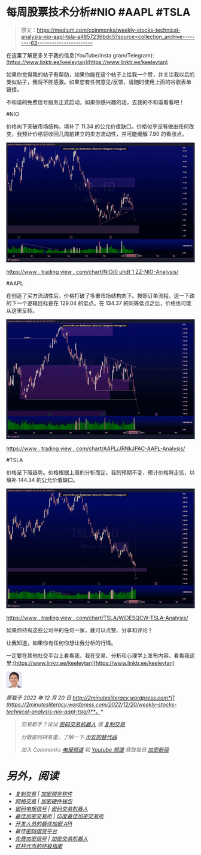 # 每周股票技术分析#NIO #AAPL #TSLA

> 原文：<https://medium.com/coinmonks/weekly-stocks-technical-analysis-nio-aapl-tsla-a4857236bdc5?source=collection_archive---------63----------------------->

在这里了解更多关于我的信息(YouTube/insta gram/Telegram):[https://www.linktr.ee/keeleytan](https://www.linktr.ee/keeleytan)

如果你觉得我的帖子有帮助，如果你能在这个帖子上给我一个赞，并关注我以后的类似帖子，我将不胜感激。如果您有任何意见/反馈，请随时使用上面的谷歌表单链接。

不和谐的免费信号服务正式启动。如果你感兴趣的话，去我的不和谐看看吧！

#NIO

价格向下突破市场结构，填补了 11.34 的公允价值缺口。价格似乎没有做出任何改变，我预计价格将收回几周前建立的卖方流动性，并可能缓解 7.90 的看涨点。

![](img/db39f30b691c3b5a093eb45c6edf5beb.png)

[https://www . trading view . com/chart/NIO/0 uhdt 1 ZZ-NIO-Analysis/](https://www.tradingview.com/chart/NIO/0uHdT1zz-NIO-Analysis/)

#AAPL

在创造了买方流动性后，价格打破了多重市场结构向下。按照订单流程，这一下跌的下一个逻辑目标是在 129.04 的低点。在 134.37 的同等低点之后，价格也可能从这里反转。

![](img/a60c7cab306bcfabab95838d04c15972.png)

[https://www . trading view . com/chart/AAPL/JRNkJPAC-AAPL-Analysis/](https://www.tradingview.com/chart/AAPL/JRNkJPAC-AAPL-Analysis/)

#TSLA

价格呈下降趋势。价格根据上周的分析而定。我的预期不变，预计价格将走低，以填补 144.34 的公允价值缺口。

![](img/92eda0653d508d6b645c95ba1ba70ad6.png)

[https://www . trading view . com/chart/TSLA/WiDESQCW-TSLA-Analysis/](https://www.tradingview.com/chart/TSLA/WiDESQCW-TSLA-Analysis/)

如果你持有这些公司中的任何一家，就可以点赞、分享和评论！

让我知道，如果你有任何你想让我分析的行情。

一定要在其他社交平台上看看我，我在交易、分析和心理学上发布内容。看看我这里:[https://www.linktr.ee/keeleytan](https://www.linktr.ee/keeleytan)

![](img/4f953081f3ab7961daec9c40cc1f0c53.png)

*原载于 2022 年 12 月 20 日 http://2minutesliteracy.wordpress.com*[](https://2minutesliteracy.wordpress.com/2022/12/20/weekly-stocks-technical-analysis-nio-aapl-tsla/)**。**

> **交易新手？试试* [*密码交易机器人*](/coinmonks/crypto-trading-bot-c2ffce8acb2a) *或* [*复制交易*](/coinmonks/top-10-crypto-copy-trading-platforms-for-beginners-d0c37c7d698c)*
> 
> **分散密码持有量，了解一下* [*币安的替代品*](https://coincodecap.com/binance-alternatives)*
> 
> **加入 Coinmonks* [*电报频道*](https://t.me/coincodecap) *和* [*Youtube 频道*](https://www.youtube.com/c/coinmonks/videos) *获取每日* [*加密新闻*](http://coincodecap.com/)*

# *另外，阅读*

*   *[复制交易](/coinmonks/top-10-crypto-copy-trading-platforms-for-beginners-d0c37c7d698c) | [加密税务软件](/coinmonks/crypto-tax-software-ed4b4810e338)*
*   *[网格交易](https://coincodecap.com/grid-trading) | [加密硬件钱包](/coinmonks/the-best-cryptocurrency-hardware-wallets-of-2020-e28b1c124069)*
*   *[密码电报信号](/coinmonks/top-3-telegram-channels-for-crypto-traders-in-2021-8385f4411ff4) | [密码交易机器人](/coinmonks/crypto-trading-bot-c2ffce8acb2a)*
*   *[最佳加密交易所](/coinmonks/crypto-exchange-dd2f9d6f3769) | [印度最佳加密交易所](/coinmonks/bitcoin-exchange-in-india-7f1fe79715c9)*
*   *[开发人员的最佳加密 API](/coinmonks/best-crypto-apis-for-developers-5efe3a597a9f)*
*   *最佳[密码借贷平台](/coinmonks/top-5-crypto-lending-platforms-in-2020-that-you-need-to-know-a1b675cec3fa)*
*   *[免费加密信号](/coinmonks/free-crypto-signals-48b25e61a8da) | [加密交易机器人](/coinmonks/crypto-trading-bot-c2ffce8acb2a)*
*   *[杠杆代币的终极指南](/coinmonks/leveraged-token-3f5257808b22)*
